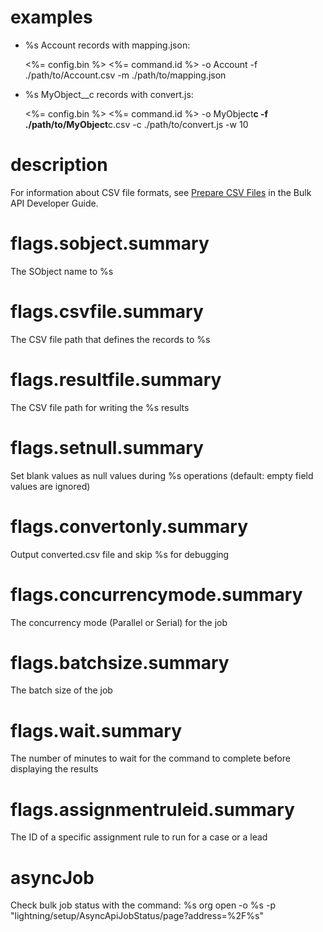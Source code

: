 # examples

- %s Account records with mapping.json:

  <%= config.bin %> <%= command.id %> -o Account -f ./path/to/Account.csv -m ./path/to/mapping.json

- %s MyObject\_\_c records with convert.js:

  <%= config.bin %> <%= command.id %> -o MyObject**c -f ./path/to/MyObject**c.csv -c ./path/to/convert.js -w 10

# description

For information about CSV file formats, see [Prepare CSV Files](https://developer.salesforce.com/docs/atlas.en-us.api_asynch.meta/api_asynch/datafiles_csv_preparing.htm) in the Bulk API Developer Guide.

# flags.sobject.summary

The SObject name to %s

# flags.csvfile.summary

The CSV file path that defines the records to %s

# flags.resultfile.summary

The CSV file path for writing the %s results

# flags.setnull.summary

Set blank values as null values during %s operations (default: empty field values are ignored)

# flags.convertonly.summary

Output converted.csv file and skip %s for debugging

# flags.concurrencymode.summary

The concurrency mode (Parallel or Serial) for the job

# flags.batchsize.summary

The batch size of the job

# flags.wait.summary

The number of minutes to wait for the command to complete before displaying the results

# flags.assignmentruleid.summary

The ID of a specific assignment rule to run for a case or a lead

# asyncJob

Check bulk job status with the command:
%s org open -o %s -p "lightning/setup/AsyncApiJobStatus/page?address=%2F%s"

